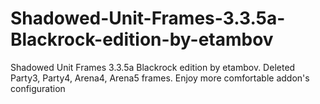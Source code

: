 # Shadowed-Unit-Frames-3.3.5a-Blackrock-edition-by-etambov
Shadowed Unit Frames 3.3.5a Blackrock edition by etambov. Deleted Party3, Party4, Arena4, Arena5 frames. Enjoy more comfortable addon's configuration
